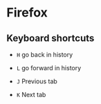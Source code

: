 # Firefox

## Keyboard shortcuts

* `H` go back in history
* `L` go forward in history

* `J` Previous tab
* `K` Next tab
